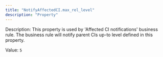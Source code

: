 ```yaml
---
title: "NotifyAffectedCI.max_rel_level"
description: "Property"
---
```


Description: This property is used by 'Affected CI notifications' business rule. The business rule will notify parent CIs up-to level defined in this property.

Value: `5`